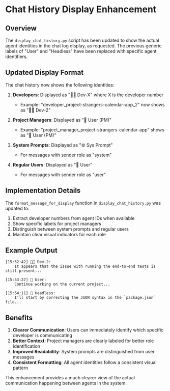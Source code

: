 # Chat History Display Enhancement

## Overview

The `display_chat_history.py` script has been updated to show the actual agent identities in the chat log display, as requested. The previous generic labels of "User" and "Headless" have been replaced with specific agent identifiers.

## Updated Display Format

The chat history now shows the following identities:

1. **Developers**: Displayed as "👨‍💻 Dev-X" where X is the developer number
   - Example: "developer_project-strangers-calendar-app_2" now shows as "👨‍💻 Dev-2"

2. **Project Managers**: Displayed as "👑 User (PM)"
   - Example: "project_manager_project-strangers-calendar-app" shows as "👑 User (PM)"

3. **System Prompts**: Displayed as "⚙️ Sys Prompt"
   - For messages with sender role as "system"

4. **Regular Users**: Displayed as "👤 User"
   - For messages with sender role as "user"

## Implementation Details

The `format_message_for_display` function in `display_chat_history.py` was updated to:

1. Extract developer numbers from agent IDs when available
2. Show specific labels for project managers
3. Distinguish between system prompts and regular users
4. Maintain clear visual indicators for each role

## Example Output

```
[15:52:42] 👨‍💻 Dev-2:
    It appears that the issue with running the end-to-end tests is still present...

[15:53:27] 👤 User:
    Continue working on the current project...

[15:54:11] 🤖 Headless:
    I'll start by correcting the JSON syntax in the `package.json` file...
```

## Benefits

1. **Clearer Communication**: Users can immediately identify which specific developer is communicating
2. **Better Context**: Project managers are clearly labeled for better role identification
3. **Improved Readability**: System prompts are distinguished from user messages
4. **Consistent Formatting**: All agent identities follow a consistent visual pattern

This enhancement provides a much clearer view of the actual communication happening between agents in the system.
